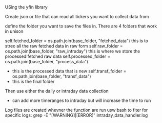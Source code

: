 USing the yfin library 

Create json or file that can read all tickers you want to collect data from

define the folder you want to save the files in. 
There are 4 folders that work in unison
 
   self.fetched_folder = os.path.join(base_folder, "fetched_data")
    this is to streo all the raw fetched data in raw form
   self.raw_folder = os.path.join(base_folder, "raw_intraday")
    this is where we store the processed fetched raw data
   self.processed_folder = os.path.join(base_folder, "process_data")
   - this is the processed data that is new 
   self.transf_folder = os.path.join(base_folder, "transf_data")
   - this is the final folder

Then use either the daily or intraday data collection
- can add more timeranges to intraday but will increase the time to run

Log files are created whevner the function are run 
usw bash to flter for specific logs: 
grep -E "\[WARNING\]|\[ERROR\]" intraday_data_handler.log




